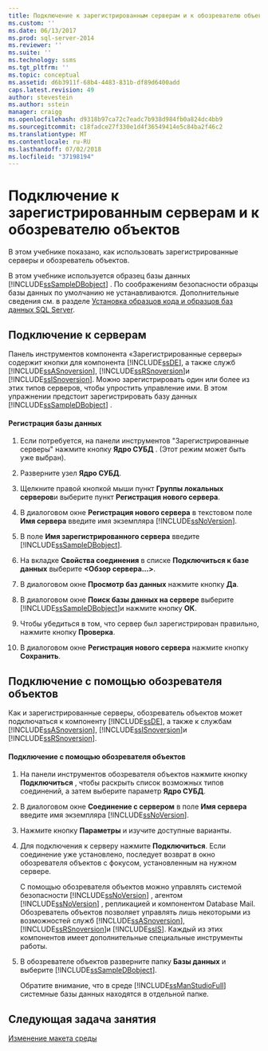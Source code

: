 ```yaml
---
title: Подключение к зарегистрированным серверам и к обозревателю объектов | Документы Майкрософт
ms.custom: ''
ms.date: 06/13/2017
ms.prod: sql-server-2014
ms.reviewer: ''
ms.suite: ''
ms.technology: ssms
ms.tgt_pltfrm: ''
ms.topic: conceptual
ms.assetid: d6b3911f-68b4-4483-831b-df89d6400add
caps.latest.revision: 49
author: stevestein
ms.author: sstein
manager: craigg
ms.openlocfilehash: d9318b97ca72c7eadc7b938d984fb0a824dc4bb9
ms.sourcegitcommit: c18fadce27f330e1d4f36549414e5c84ba2f46c2
ms.translationtype: MT
ms.contentlocale: ru-RU
ms.lasthandoff: 07/02/2018
ms.locfileid: "37198194"
---
```

# <a name="connect-with-registered-servers-and-object-explorer"></a>Подключение к зарегистрированным серверам и к обозревателю объектов
  В этом учебнике показано, как использовать зарегистрированные серверы и обозреватель объектов.  
  
 В этом учебнике используется образец базы данных [!INCLUDE[ssSampleDBobject](../../includes/sssampledbobject-md.md)] . По соображениям безопасности образцы базы данных по умолчанию не устанавливаются. Дополнительные сведения см. в разделе [Установка образцов кода и образцов баз данных SQL Server](http://sqlserversamples.codeplex.com).  
  
## <a name="connecting-to-servers"></a>Подключение к серверам  
 Панель инструментов компонента «Зарегистрированные серверы» содержит кнопки для компонента [!INCLUDE[ssDE](../../includes/ssde-md.md)], а также служб [!INCLUDE[ssASnoversion](../../includes/ssasnoversion-md.md)], [!INCLUDE[ssRSnoversion](../../includes/ssrsnoversion-md.md)]и [!INCLUDE[ssISnoversion](../../includes/ssisnoversion-md.md)]. Можно зарегистрировать один или более из этих типов серверов, чтобы упростить управление ими. В этом упражнении предстоит зарегистрировать базу данных [!INCLUDE[ssSampleDBobject](../../includes/sssampledbobject-md.md)] .  
  
#### <a name="to-register-the-database"></a>Регистрация базы данных  
  
1.  Если потребуется, на панели инструментов "Зарегистрированные серверы" нажмите кнопку **Ядро СУБД** . (Этот режим может быть уже выбран).  
  
2.  Разверните узел **Ядро СУБД**.  
  
3.  Щелкните правой кнопкой мыши пункт **Группы локальных серверов**и выберите пункт **Регистрация нового сервера**.  
  
4.  В диалоговом окне **Регистрация нового сервера** в текстовом поле **Имя сервера** введите имя экземпляра [!INCLUDE[ssNoVersion](../../includes/ssnoversion-md.md)].  
  
5.  В поле **Имя зарегистрированного сервера** введите [!INCLUDE[ssSampleDBobject](../../includes/sssampledbobject-md.md)].  
  
6.  На вкладке **Свойства соединения** в списке **Подключиться к базе данных** выберите **\<Обзор сервера…>**.  
  
7.  В диалоговом окне **Просмотр баз данных** нажмите кнопку **Да**.  
  
8.  В диалоговом окне **Поиск базы данных на сервере** выберите [!INCLUDE[ssSampleDBobject](../../includes/sssampledbobject-md.md)]и нажмите кнопку **ОК**.  
  
9. Чтобы убедиться в том, что сервер был зарегистрирован правильно, нажмите кнопку **Проверка**.  
  
10. В диалоговом окне **Регистрация нового сервера** нажмите кнопку **Сохранить**.  
  
## <a name="connecting-with-object-explorer"></a>Подключение с помощью обозревателя объектов  
 Как и зарегистрированные серверы, обозреватель объектов может подключаться к компоненту [!INCLUDE[ssDE](../../includes/ssde-md.md)], а также к службам [!INCLUDE[ssASnoversion](../../includes/ssasnoversion-md.md)], [!INCLUDE[ssISnoversion](../../includes/ssisnoversion-md.md)]и [!INCLUDE[ssRSnoversion](../../includes/ssrsnoversion-md.md)].  
  
#### <a name="to-connect-with-object-explorer"></a>Подключение с помощью обозревателя объектов  
  
1.  На панели инструментов обозревателя объектов нажмите кнопку **Подключиться** , чтобы раскрыть список возможных типов соединений, а затем выберите параметр **Ядро СУБД**.  
  
2.  В диалоговом окне **Соединение с сервером** в поле **Имя сервера** введите имя экземпляра [!INCLUDE[ssNoVersion](../../includes/ssnoversion-md.md)].  
  
3.  Нажмите кнопку **Параметры** и изучите доступные варианты.  
  
4.  Для подключения к серверу нажмите **Подключиться**. Если соединение уже установлено, последует возврат в окно обозревателя объектов с фокусом, установленным на нужном сервере.  
  
     С помощью обозревателя объектов можно управлять системой безопасности [!INCLUDE[ssNoVersion](../../includes/ssnoversion-md.md)] , агентом [!INCLUDE[ssNoVersion](../../includes/ssnoversion-md.md)] , репликацией и компонентом Database Mail. Обозреватель объектов позволяет управлять лишь некоторыми из возможностей служб [!INCLUDE[ssASnoversion](../../includes/ssasnoversion-md.md)], [!INCLUDE[ssRSnoversion](../../includes/ssrsnoversion-md.md)]и [!INCLUDE[ssIS](../../includes/ssis-md.md)]. Каждый из этих компонентов имеет дополнительные специальные инструменты работы.  
  
5.  В обозревателе объектов разверните папку **Базы данных** и выберите [!INCLUDE[ssSampleDBobject](../../includes/sssampledbobject-md.md)].  
  
     Обратите внимание, что в среде [!INCLUDE[ssManStudioFull](../../includes/ssmanstudiofull-md.md)] системные базы данных находятся в отдельной папке.  
  
## <a name="next-task-in-lesson"></a>Следующая задача занятия  
 [Изменение макета среды](lesson-1-3-change-the-environment-layout.md)  
  
  
